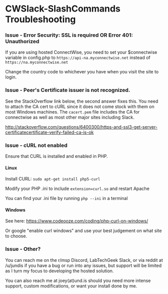 # CWSlack-SlashCommands Troubleshooting

### Issue - Error Security: SSL is required OR Error 401: Unauthorized

If you are using hosted ConnectWise, you need to set your $connectwise variable in config.php to `https://api-na.myconnectwise.net` instead of `https://na.myconnectwise.net`

Change the country code to whichever you have when you visit the site to login.

### Issue - Peer's Certificate issuer is not recognized.
           
See the StackOverflow link below, the second answer fixes this. You need to attach the CA cert to cURL since it does not come stock with them on most Windows machines. The `cacert.pem` file includes the CA for connectwise as well as most other major sites including Slack.

http://stackoverflow.com/questions/6400300/https-and-ssl3-get-server-certificatecertificate-verify-failed-ca-is-ok

### Issue - cURL not enabled

Ensure that CURL is installed and enabled in PHP.

#### Linux

Install CURL: `sudo apt-get install php5-curl`

Modify your PHP .ini to include `extension=curl.so` and restart Apache

You can find your .ini file by running `php --ini` in a terminal

#### Windows

See here: https://www.codeooze.com/coding/php-curl-on-windows/

Or google "enable curl windows" and use your best judgement on what site to choose.

### Issue - Other?

You can reach me on the r/msp Discord, LabTechGeek Slack, or via reddit at /u/jundis if you have a bug or run into any issues, but support will be limited as I turn my focus to developing the hosted solution.

You can also reach me at joey(at)und.is should you need more intense support, custom modifications, or want your install done by me.
